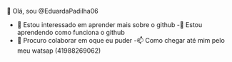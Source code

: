 👋 Olá, sou @EduardaPadilha06
 - 👀 Estou interessado em aprender mais sobre o github
 -🌱 Estou aprendendo como funciona o github
 - 💞️ Procuro colaborar em oque eu puder 
 -📫 Como chegar até mim pelo meu watsap (41988269062)


